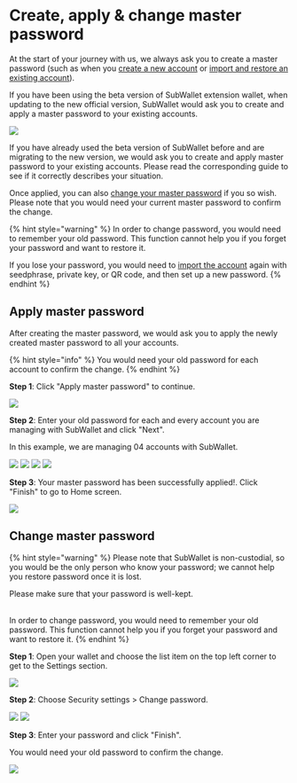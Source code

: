 # Create, apply & change master password

At the start of your journey with us, we always ask you to create a master password (such as when you [create a new account](../account-management/create-a-new-account-with-new-seed-phrase.md) or [import and restore an existing account](../account-management/import-restore-an-account.md)).&#x20;

If you have been using the beta version of SubWallet extension wallet, when updating to the new official version, SubWallet would ask you to create and apply a master password to your existing accounts.&#x20;

![](<../../.gitbook/assets/image (26) (3).png>)

If you have already used the beta version of SubWallet before and are migrating to the new version, we would ask you to create and apply master password to your existing accounts. Please read the corresponding guide to see if it correctly describes your situation.

Once applied, you can also [change your master password](create-apply-and-change-master-password.md#change-master-password) if you so wish. Please note that you would need your current master password to confirm the change.&#x20;

{% hint style="warning" %}
In order to change password, you would need to remember your old password. This function cannot help you if you forget your password and want to restore it.&#x20;

If you lose your password, you would need to [import the account](../account-management/import-restore-an-account.md) again with seedphrase, private key, or QR code, and then set up a new password.&#x20;
{% endhint %}

##

## Apply master password

After creating the master password, we would ask you to apply the newly created master password to all your accounts.&#x20;

{% hint style="info" %}
You would need your old password for each account to confirm the change.&#x20;
{% endhint %}

**Step 1**: Click "Apply master password" to continue.

![](<../../.gitbook/assets/image (21) (2).png>)

**Step 2**: Enter your old password for each and every account you are managing with SubWallet and click "Next".

In this example, we are managing 04 accounts with SubWallet.

![](<../../.gitbook/assets/image (24) (3).png>) ![](<../../.gitbook/assets/image (37) (1) (1).png>) ![](<../../.gitbook/assets/image (29) (1) (1).png>) ![](<../../.gitbook/assets/image (9) (3).png>)

**Step 3**: Your master password has been successfully applied!. Click "Finish" to go to Home screen.&#x20;

![](<../../.gitbook/assets/image (67) (2).png>)



## Change master password

{% hint style="warning" %}
Please note that SubWallet is non-custodial, so you would be the only person who know your password; we cannot help you restore password once it is lost.&#x20;

Please make sure that your password is well-kept.&#x20;

\
In order to change password, you would need to remember your old password. This function cannot help you if you forget your password and want to restore it.&#x20;
{% endhint %}

**Step 1**: Open your wallet and choose the list item on the top left corner to get to the Settings section.

![](<../../.gitbook/assets/image (4) (1) (1) (1).png>)

**Step 2**: Choose Security settings > Change password.

![](<../../.gitbook/assets/image (22) (3).png>) ![](<../../.gitbook/assets/image (70) (2).png>)

**Step 3**: Enter your password and click "Finish".&#x20;

You would need your old password to confirm the change.&#x20;

![](<../../.gitbook/assets/image (77) (2).png>)
